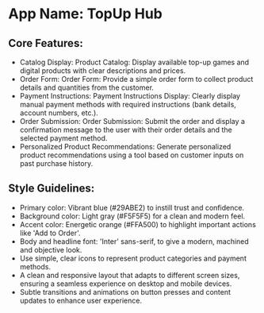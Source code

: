 # **App Name**: TopUp Hub

## Core Features:

- Catalog Display: Product Catalog: Display available top-up games and digital products with clear descriptions and prices.
- Order Form: Order Form: Provide a simple order form to collect product details and quantities from the customer.
- Payment Instructions: Payment Instructions Display: Clearly display manual payment methods with required instructions (bank details, account numbers, etc.).
- Order Submission: Order Submission: Submit the order and display a confirmation message to the user with their order details and the selected payment method.
- Personalized Product Recommendations: Generate personalized product recommendations using a tool based on customer inputs on past purchase history.

## Style Guidelines:

- Primary color: Vibrant blue (#29ABE2) to instill trust and confidence.
- Background color: Light gray (#F5F5F5) for a clean and modern feel.
- Accent color: Energetic orange (#FFA500) to highlight important actions like 'Add to Order'.
- Body and headline font: 'Inter' sans-serif, to give a modern, machined and objective look.
- Use simple, clear icons to represent product categories and payment methods.
- A clean and responsive layout that adapts to different screen sizes, ensuring a seamless experience on desktop and mobile devices.
- Subtle transitions and animations on button presses and content updates to enhance user experience.